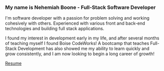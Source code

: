 ### My name is Nehemiah Boone - Full-Stack Software Developer

I'm software developer with a passion for problem solving and working cohesively with others. Experienced with various front and back-end technologies and building full stack applications.

I found my interest in development early in my life, and after several months of teaching myself I found Boise CodeWorks! A bootcamp that teaches Full-Stack Development has also showed me my ability to learn quickly and grow consistently, and I am now looking to begin a long career of growth! 

[Resume](https://github.com/NehemiahBoone/NehemiahBoone/blob/main/Nehemiah%20Boone%20Resume.pdf)

<!--
**NehemiahBoone/NehemiahBoone** is a ✨ _special_ ✨ repository because its `README.md` (this file) appears on your GitHub profile.

Here are some ideas to get you started:

- 🔭 I’m currently working on ...
- 🌱 I’m currently learning ...
- 👯 I’m looking to collaborate on ...
- 🤔 I’m looking for help with ...
- 💬 Ask me about ...
- 📫 How to reach me: ...
- 😄 Pronouns: ...
- ⚡ Fun fact: ...
-->
